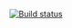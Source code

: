 [![Build status](https://ci.appveyor.com/api/projects/status/ju2ky32o7dwmgg3u/branch/main?svg=true)](https://ci.appveyor.com/project/ssw30/page-objects-ssw0923/branch/main)
